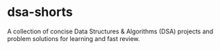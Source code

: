 # dsa-shorts
A collection of concise Data Structures &amp; Algorithms (DSA) projects and problem solutions for learning and fast review.
